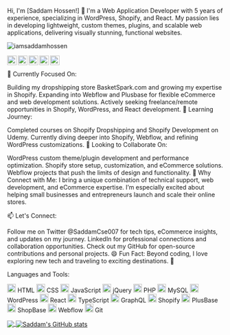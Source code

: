 Hi, I'm [Saddam Hossen!] 👋
I'm a Web Application Developer with 5 years of experience, specializing in WordPress, Shopify, and React. My passion lies in developing lightweight, custom themes, plugins, and scalable web applications, delivering visually stunning, functional websites.

<p align="left"> <img src="https://komarev.com/ghpvc/?username=iamsaddamhossen&label=Views&color=blue&style=plastic" alt="iamsaddamhossen" /> </p> <a href="https://twitter.com/SaddamCse007"> <img align="left" alt="Saddam's Twitter" width="22px" src="https://cdn.jsdelivr.net/npm/simple-icons@v3/icons/twitter.svg" /> </a> <a href="https://linkedin.com/in/muhammad-saddam-hossen-a8562b131"> <img align="left" alt="Saddam's LinkedIn" width="22px" src="https://cdn.jsdelivr.net/npm/simple-icons@v3/icons/linkedin.svg" /> </a> <a href="https://github.com/iamsaddamhossen"> <img align="left" alt="Saddam's Github" width="22px" src="https://cdn.jsdelivr.net/npm/simple-icons@v3/icons/github.svg" /> </a> <a href="https://instagram.com/saddam.wp/"> <img align="left" alt="Saddam's Instagram" width="22px" src="https://cdn.jsdelivr.net/npm/simple-icons@v3/icons/instagram.svg" /> </a> <a href="https://www.facebook.com/iamsaddamhossen/"> <img align="left" alt="Saddam's Facebook" width="22px" src="https://cdn.jsdelivr.net/npm/simple-icons@v3/icons/facebook.svg" /> </a> <br/> <br/>
🔭 Currently Focused On:

Building my dropshipping store BasketSpark.com and growing my expertise in Shopify.
Expanding into Webflow and Plusbase for flexible eCommerce and web development solutions.
Actively seeking freelance/remote opportunities in Shopify, WordPress, and React development.
🌱 Learning Journey:

Completed courses on Shopify Dropshipping and Shopify Development on Udemy.
Currently diving deeper into Shopify, Webflow, and refining WordPress customizations.
👯 Looking to Collaborate On:

WordPress custom theme/plugin development and performance optimization.
Shopify store setup, customization, and eCommerce solutions.
Webflow projects that push the limits of design and functionality.
🤔 Why Connect with Me:
I bring a unique combination of technical support, web development, and eCommerce expertise. I’m especially excited about helping small businesses and entrepreneurs launch and scale their online stores.

📫 Let's Connect:

Follow me on Twitter @SaddamCse007 for tech tips, eCommerce insights, and updates on my journey.
LinkedIn for professional connections and collaboration opportunities.
Check out my GitHub for open-source contributions and personal projects.
😄 Fun Fact:
Beyond coding, I love exploring new tech and traveling to exciting destinations. 🚀

Languages and Tools:

<code><img height="20" src="https://img.icons8.com/color/48/000000/html-5.png"></code> HTML
<code><img height="20" src="https://img.icons8.com/color/48/000000/css3.png"></code> CSS
<code><img height="20" src="https://img.icons8.com/color/48/000000/javascript.png"></code> JavaScript
<code><img height="20" src="https://img.icons8.com/ios-filled/50/000000/jquery.png"></code> jQuery
<code><img height="20" src="https://img.icons8.com/color/48/000000/php.png"></code> PHP
<code><img height="20" src="https://img.icons8.com/color/48/000000/mysql.png"></code> MySQL
<code><img height="20" src="https://img.icons8.com/color/48/000000/wordpress.png"></code> WordPress
<code><img height="20" src="https://img.icons8.com/color/48/000000/react-native.png"></code> React
<code><img height="20" src="https://img.icons8.com/color/48/000000/typescript.png"></code> TypeScript
<code><img height="20" src="https://img.icons8.com/color/48/000000/graphql.png"></code> GraphQL
<code><img height="20" src="https://img.icons8.com/color/48/000000/shopify.png"></code> Shopify
<code><img height="20" src="https://img.icons8.com/fluency/48/000000/plus.png"></code> PlusBase
<code><img height="20" src="https://img.icons8.com/color/48/000000/database.png"></code> ShopBase
<code><img height="20" src="https://img.icons8.com/color/48/000000/webflow.png"></code> Webflow
<code><img height="20" src="https://img.icons8.com/color/48/000000/git.png"></code> Git

<a href="https://github.com/iamsaddamhossen"> <img align="center" src="https://github-readme-stats.vercel.app/api/top-langs/?username=iamsaddamhossen&theme=light&hide_langs_below=1" /> </a> <a href="https://github.com/iamsaddamhossen"> <img align="center" src="https://github-readme-stats.vercel.app/api?username=iamsaddamhossen&show_icons=true&theme=light&line_height=27" alt="Saddam's GitHub stats"/> </a>
